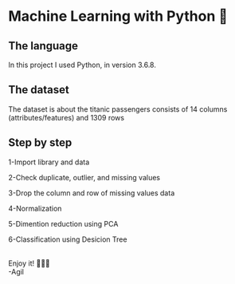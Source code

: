 # Machine Learning with Python :snake:

## The language

In this project I used Python, in version 3.6.8.

## The dataset

The dataset is about the titanic passengers consists of 14 columns (attributes/features) and 1309 rows

## Step by step

1-Import library and data

2-Check duplicate, outlier, and missing values

3-Drop the column and row of missing values data

4-Normalization

5-Dimention reduction using PCA

6-Classification using Desicion Tree
<br><br>

Enjoy it! :purple_heart::purple_heart::purple_heart:
<br>-Agil
